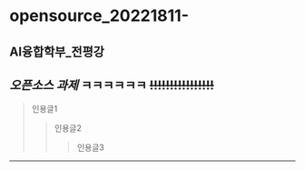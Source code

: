 # opensource_20221811-
## AI융합학부_전평강
*오픈소스 과제*
**ㅋㅋㅋㅋㅋㅋ**
~~!!!!!!!!!!!!!!!!~~
---
> 인용글1
>> 인용글2
>>> 인용글3
***
